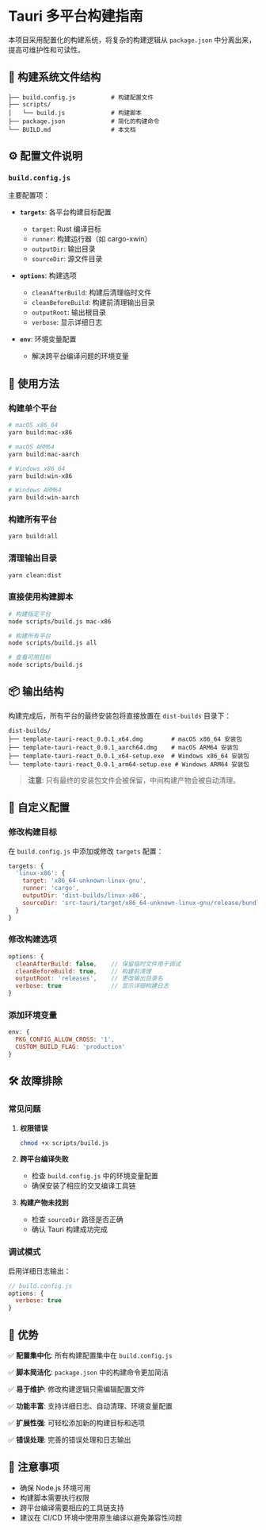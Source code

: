 # Tauri 多平台构建指南

本项目采用配置化的构建系统，将复杂的构建逻辑从 `package.json`
中分离出来，提高可维护性和可读性。

## 📁 构建系统文件结构

```
├── build.config.js          # 构建配置文件
├── scripts/
│   └── build.js             # 构建脚本
├── package.json             # 简化的构建命令
└── BUILD.md                 # 本文档
```

## ⚙️ 配置文件说明

### `build.config.js`

主要配置项：

- **`targets`**: 各平台构建目标配置
  - `target`: Rust 编译目标
  - `runner`: 构建运行器（如 cargo-xwin）
  - `outputDir`: 输出目录
  - `sourceDir`: 源文件目录

- **`options`**: 构建选项
  - `cleanAfterBuild`: 构建后清理临时文件
  - `cleanBeforeBuild`: 构建前清理输出目录
  - `outputRoot`: 输出根目录
  - `verbose`: 显示详细日志

- **`env`**: 环境变量配置
  - 解决跨平台编译问题的环境变量

## 🚀 使用方法

### 构建单个平台

```bash
# macOS x86_64
yarn build:mac-x86

# macOS ARM64
yarn build:mac-aarch

# Windows x86_64
yarn build:win-x86

# Windows ARM64
yarn build:win-aarch
```

### 构建所有平台

```bash
yarn build:all
```

### 清理输出目录

```bash
yarn clean:dist
```

### 直接使用构建脚本

```bash
# 构建指定平台
node scripts/build.js mac-x86

# 构建所有平台
node scripts/build.js all

# 查看可用目标
node scripts/build.js
```

## 📦 输出结构

构建完成后，所有平台的最终安装包将直接放置在 `dist-builds` 目录下：

```
dist-builds/
├── template-tauri-react_0.0.1_x64.dmg        # macOS x86_64 安装包
├── template-tauri-react_0.0.1_aarch64.dmg    # macOS ARM64 安装包
├── template-tauri-react_0.0.1_x64-setup.exe  # Windows x86_64 安装包
└── template-tauri-react_0.0.1_arm64-setup.exe # Windows ARM64 安装包
```

> **注意**: 只有最终的安装包文件会被保留，中间构建产物会被自动清理。

## 🔧 自定义配置

### 修改构建目标

在 `build.config.js` 中添加或修改 `targets` 配置：

```javascript
targets: {
  'linux-x86': {
    target: 'x86_64-unknown-linux-gnu',
    runner: 'cargo',
    outputDir: 'dist-builds/linux-x86',
    sourceDir: 'src-tauri/target/x86_64-unknown-linux-gnu/release/bundle'
  }
}
```

### 修改构建选项

```javascript
options: {
  cleanAfterBuild: false,    // 保留临时文件用于调试
  cleanBeforeBuild: true,    // 构建前清理
  outputRoot: 'releases',    // 更改输出目录名
  verbose: true              // 显示详细构建日志
}
```

### 添加环境变量

```javascript
env: {
  PKG_CONFIG_ALLOW_CROSS: '1',
  CUSTOM_BUILD_FLAG: 'production'
}
```

## 🛠️ 故障排除

### 常见问题

1. **权限错误**

   ```bash
   chmod +x scripts/build.js
   ```

2. **跨平台编译失败**
   - 检查 `build.config.js` 中的环境变量配置
   - 确保安装了相应的交叉编译工具链

3. **构建产物未找到**
   - 检查 `sourceDir` 路径是否正确
   - 确认 Tauri 构建成功完成

### 调试模式

启用详细日志输出：

```javascript
// build.config.js
options: {
  verbose: true
}
```

## 🎯 优势

✅ **配置集中化**: 所有构建配置集中在 `build.config.js`

✅ **脚本简洁化**: `package.json` 中的构建命令更加简洁

✅ **易于维护**: 修改构建逻辑只需编辑配置文件

✅ **功能丰富**: 支持详细日志、自动清理、环境变量配置

✅ **扩展性强**: 可轻松添加新的构建目标和选项

✅ **错误处理**: 完善的错误处理和日志输出

## 📝 注意事项

- 确保 Node.js 环境可用
- 构建脚本需要执行权限
- 跨平台编译需要相应的工具链支持
- 建议在 CI/CD 环境中使用原生编译以避免兼容性问题
